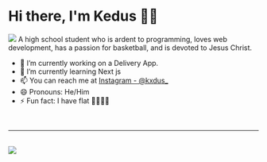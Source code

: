 # Hi there, I'm Kedus 👋🏽
<img src="https://i.ibb.co/JKg3xXV/Git-Hub-Profile-1-2.png">
A high school student who is ardent to programming, loves web development, has a passion for basketball, and is devoted to Jesus Christ.

- 🔭 I’m currently working on a Delivery App.
- 🌱 I’m currently learning Next js
- 📫 You can reach me at [Instagram - @kxdus_](https://www.instagram.com/kxdus_/)
- 😄 Pronouns: He/Him
- ⚡ Fun fact: I have flat 🦶🏽🦶🏽

<br />
<hr />
<br />

<img src="https://github-readme-stats.vercel.app/api?username=Lilkedus&&show_icons=true&title_color=ffffff&icon_color=0073D2&text_color=daf7dc&bg_color=141414">
